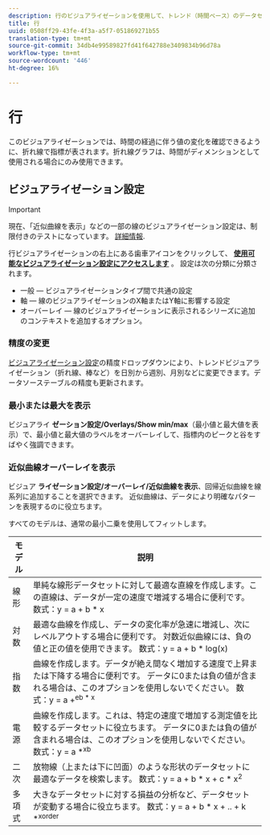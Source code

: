 ```yaml
---
description: 行のビジュアライゼーションを使用して、トレンド（時間ベース）のデータセットを表現します
title: 行
uuid: 0508ff29-43fe-4f3a-a5f7-051869271b55
translation-type: tm+mt
source-git-commit: 34db4e99589827fd41f642788e3409834b96d78a
workflow-type: tm+mt
source-wordcount: '446'
ht-degree: 16%

---
```



# 行

このビジュアライゼーションでは、時間の経過に伴う値の変化を確認できるように、折れ線で指標が表されます。折れ線グラフは、時間がディメンションとして使用される場合にのみ使用できます。

## ビジュアライゼーション設定

>[!IMPORTANT]
>
> 現在、「近似曲線を表示」などの一部の線のビジュアライゼーション設定は、制限付きのテストになっています。 [詳細情報](https://docs.adobe.com/content/help/ja-JP/analytics/landing/an-releases.html).

行ビジュアライゼーションの右上にある歯車アイコンをクリックして、 [**使用可能なビジュアライゼーション設定にアクセスします**](https://docs.adobe.com/content/help/en/analytics/analyze/analysis-workspace/visualizations/freeform-analysis-visualizations.html#section_D3BB5042A92245D8BF6BCF072C66624B) 。 設定は次の分類に分類されます。

* 一般 — ビジュアライゼーションタイプ間で共通の設定
* 軸 — 線のビジュアライゼーションのX軸またはY軸に影響する設定
* オーバーレイ — 線のビジュアライゼーションに表示されるシリーズに追加のコンテキストを追加するオプション。

### 精度の変更

[ビジュアライゼーション設定](/help/analyze/analysis-workspace/visualizations/freeform-analysis-visualizations.md#section_D3BB5042A92245D8BF6BCF072C66624B)の精度ドロップダウンにより、トレンドビジュアライゼーション（折れ線、棒など）を日別から週別、月別などに変更できます。データソーステーブルの精度も更新されます。

### 最小または最大を表示

ビジュアライ **ゼーション設定/Overlays/Show min/max**（最小値と最大値を表示）で、最小値と最大値のラベルをオーバーレイして、指標内のピークと谷をすばやく強調できます。

### 近似曲線オーバーレイを表示

ビジュア **ライゼーション設定/オーバーレイ/近似曲線を表示**、回帰近似曲線を線系列に追加することを選択できます。 近似曲線は、データにより明確なパターンを表現するのに役立ちます。

すべてのモデルは、通常の最小二乗を使用してフィットします。

| モデル | 説明 |
|---|---|
| 線形 | 単純な線形データセットに対して最適な直線を作成します。この直線は、データが一定の速度で増減する場合に便利です。 数式：y = a + b * x |
| 対数 | 最適な曲線を作成し、データの変化率が急速に増減し、次にレベルアウトする場合に便利です。 対数近似曲線には、負の値と正の値を使用できます。 数式：y = a + b * log(x) |
| 指数 | 曲線を作成します。データが絶え間なく増加する速度で上昇または下降する場合に便利です。 データに0または負の値が含まれる場合は、このオプションを使用しないでください。 数式：y = a +<sup>eb * x |
| 電源 | 曲線を作成します。これは、特定の速度で増加する測定値を比較するデータセットに役立ちます。 データに0または負の値が含まれる場合は、このオプションを使用しないでください。 数式：y = a *<sup>xb |
| 二次 | 放物線（上または下に凹面）のような形状のデータセットに最適なデータを検索します。 数式：y = a + b * x + c * x<sup>2 |
| 多項式 | 大きなデータセットに対する損益の分析など、データセットが変動する場合に役立ちます。 数式：y = a + b * x + .. + k *<sup>xorder |
